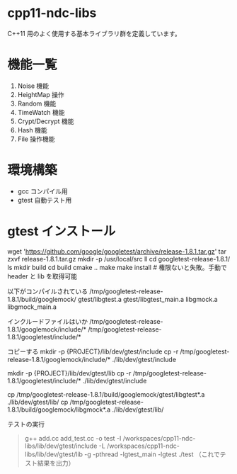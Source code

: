 # cpp11-ndc-libs

C++11 用のよく使用する基本ライブラリ群を定義しています。

# 機能一覧

1. Noise 機能
2. HeightMap 操作
3. Random 機能
4. TimeWatch 機能
5. Crypt/Decrypt 機能
6. Hash 機能
7. File 操作機能




# 環境構築

- gcc コンパイル用
- gtest 自動テスト用


# gtest インストール

wget 'https://github.com/google/googletest/archive/release-1.8.1.tar.gz'
tar zxvf release-1.8.1.tar.gz
mkdir -p /usr/local/src
ll
cd googletest-release-1.8.1/
ls
mkdir build
cd build
cmake ..
make
make install # 権限ないと失敗。手動で header と lib を取得可能

以下がコンパイルされている
/tmp/googletest-release-1.8.1/build/googlemock/
   gtest/libgtest.a
   gtest/libgtest_main.a
   libgmock.a
   libgmock_main.a

インクルードファイルはいか
/tmp/googletest-release-1.8.1/googlemock/include/*
/tmp/googletest-release-1.8.1/googletest/include/*

コピーする
mkdir -p {PROJECT}/lib/dev/gtest/include
cp -r /tmp/googletest-release-1.8.1/googlemock/include/* ./lib/dev/gtest/include

mkdir -p {PROJECT}/lib/dev/gtest/lib
cp -r /tmp/googletest-release-1.8.1/googletest/include/* ./lib/dev/gtest/include

cp /tmp/googletest-release-1.8.1/build/googlemock/gtest/libgtest*.a ./lib/dev/gtest/lib/
cp /tmp/googletest-release-1.8.1/build/googlemock/libgmock*.a ./lib/dev/gtest/lib/

テストの実行
> g++ add.cc add_test.cc -o test -I /workspaces/cpp11-ndc-libs/lib/dev/gtest/include -L /workspaces/cpp11-ndc-libs/lib/dev/gtest/lib -g -pthread -lgtest_main -lgtest
> ./test  （これでテスト結果を出力）

